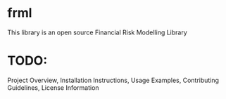 # frml
This library is an open source Financial Risk Modelling Library

# TODO:
Project Overview, Installation Instructions, Usage Examples, Contributing Guidelines, License Information